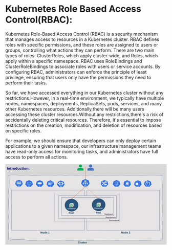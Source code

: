# Kubernetes Role Based Access Control(RBAC):
Kubernetes Role-Based Access Control (RBAC) is a security mechanism that manages access to resources in a Kubernetes 
cluster. RBAC defines roles with specific permissions, and these roles are assigned to users or groups, controlling 
what actions they can perform. There are two main types of roles: ClusterRoles, which apply cluster-wide, and Roles, 
which apply within a specific namespace. RBAC uses RoleBindings and ClusterRoleBindings to associate roles with users 
or service accounts. By configuring RBAC, administrators can enforce the principle of least privilege, ensuring that 
users only have the permissions they need to perform their tasks.

So far, we have accessed everything in our Kubernetes cluster without any restrictions.However, in a real-time environment,
we typically have multiple nodes, namespaces, deployments, ReplicaSets, pods, services, and many other Kubernetes resources.
Additionally,there will be many users accessing these cluster resources.Without any restrictions,there's a risk of accidentally
deleting critical resources. Therefore, it's essential to impose restrictions on the creation, modification, and deletion of 
resources based on specific roles.

For example, we should ensure that developers can only deploy certain applications to a given namespace, our infrastructure
management teams have read-only access for monitoring tasks, and administrators have full access to perform all actions.

![Kubernetes RBAC Introduction](https://github.com/balusena/kubernetes-for-devops/blob/main/16-Kubernetes%20Role%20Based%20Access%20Control/rbac_intro.png)




